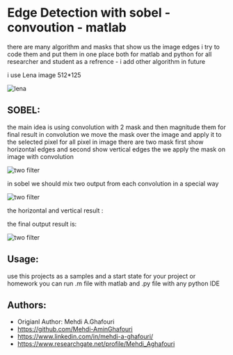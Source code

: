 Edge Detection with sobel - convoution - matlab
====================================
there are many algorithm and masks that show us the image edges i try to code them and put them in one place both for matlab and python for all researcher and student as a refrence - i add other algorithm in future

i use Lena image 512*125

![lena](https://github.com/Mehdi-AminGhafouri/University/blob/edge_detection/sobel/Lena.png)


SOBEL:
------
the main idea is using convolution with 2 mask and then magnitude them for final result
in convolution we move the mask over the image and apply it to the selected pixel for all pixel in image
there are two mask first show horizontal edges and second show vertical edges the we apply the mask on image with convolution

![two filter](https://github.com/Mehdi-AminGhafouri/University/blob/edge_detection/sobel/extra/sobel_two_filter.png)

in sobel we should mix two output from each convolution in a special way 

![two filter](https://github.com/Mehdi-AminGhafouri/University/blob/edge_detection/sobel/extra/sobel_mix_two_filter.png)


the horizontal and vertical result :



the final output result is:

![two filter](https://github.com/Mehdi-AminGhafouri/University/blob/edge_detection/sobel/extra/result.png)

Usage:
------
use this projects as a samples and a start state for your project or homework
you can run .m file with matlab and .py file with any python IDE




Authors:
--------
* Origianl Author: Mehdi A.Ghafouri
* https://github.com/Mehdi-AminGhafouri
* https://www.linkedin.com/in/mehdi-a-ghafouri/
* https://www.researchgate.net/profile/Mehdi_Aghafouri


